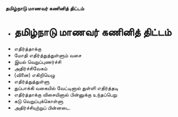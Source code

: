 **தமிழ்நாடு மாணவர் கணினித் திட்டம்**
- # தமிழ்நாடு மாணவர் கணினித் திட்டம்
- எதிர்த்தாக்கு
- மோதி எதிர்த்துத்துள்ளும் வசை
- இயல் வெறுப்புணர்ச்சி
- அதிர்ச்சிவேகம்
- (வினை) எகிறியெழு
- எதிர்த்துத்துள்ளு
- துப்பாக்கி வகையில் வேட்டினால் துள்ளி எதிர்த்தடி
- எதிர்த்தாக்கு விசையினால் பின்னுக்கு உந்தப்பெறு
- கடு வெறுப்புக்கொள்ளு
- அதிர்ச்சியுற்றுப் பின்னடை.

